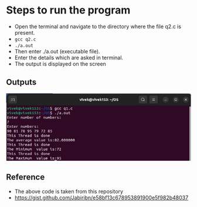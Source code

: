 # **Steps to run the program** #

* Open the terminal and navigate to the directory where the file q2.c is present.
* <code>gcc q2.c</code>
* <code>./a.out</code>
* Then enter ./a.out (executable file).
* Enter the details which are asked in terminal.
* The output is displayed on the screen

## **Outputs** ##

![Image text](https://github.com/vivek0153/CS252_ASSIGNMENT/blob/main/Q-4.22/q1.jpg)

## **Reference** ##
* The above code is taken from this repository
* https://gist.github.com/Jabiribn/e58bf13c678953891900e5f982b48037
